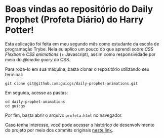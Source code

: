 # Boas vindas ao repositório do Daily Prophet (Profeta Diário) do Harry Potter!

Esta aplicação foi feita em meu segundo mês como estudante da escola de programação Trybe. Nela eu aplico um pouco do que aprendi sobre *CSS Flexbox* e *CSS animations* (+ Javascript), assim como responsividade por meio do *@media query* do CSS.


Para rodá-lo em sua máquina, basta clonar o repositório utilizando seu terminal:

```
git clone git@github.com:guicgs/daily-prophet-animations.git
```

Em seguida, acesse as pastas:

```
cd daily-prophet-animations 
cd guicgs
```

Por fim, basta abrir o arquivo `profeta.html` no navegador.

Caso tenha interesse, você pode acessar o histórico de desenvolvimento do projeto por meio dos commits originais [neste link](https://github.com/tryber/sd-02-week7-project-daily-prophet/tree/guicgs-project-daily-prophet).
